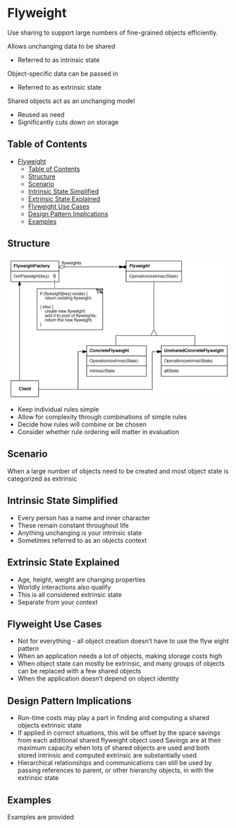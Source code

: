 # Flyweight

Use sharing to support large numbers of fine-grained objects efficiently.

Allows unchanging data to be shared 
- Referred to as intrinsic state 

Object-specific data can be passed in 
- Referred to as extrinsic state 

Shared objects act as an unchanging model 
- Reused as need 
- Significantly cuts down on storage

## Table of Contents
- [Flyweight](#flyweight)
  - [Table of Contents](#table-of-contents)
  - [Structure](#structure)
  - [Scenario](#scenario)
  - [Intrinsic State Simplified](#intrinsic-state-simplified)
  - [Extrinsic State Explained](#extrinsic-state-explained)
  - [Flyweight Use Cases](#flyweight-use-cases)
  - [Design Pattern Implications](#design-pattern-implications)
  - [Examples](#examples)


## Structure

![uml structure 1](/Structural/Flyweight/assets/uml.png)


- Keep individual rules simple
- Allow for complexity through combinations of simple rules
- Decide how rules will combine or be chosen
- Consider whether rule ordering will matter in evaluation

## Scenario

When a large number of objects need to be created and most object state is categorized as extrinsic



## Intrinsic State Simplified

- Every person has a name and inner character 
- These remain constant throughout life 
- Anything unchanging is your intrinsic state 
- Sometimes referred to as an objects context

## Extrinsic State Explained

- Age, height, weight are changing properties 
- Worldly interactions also qualify 
- This is all considered extrinsic state
- Separate from your context


## Flyweight Use Cases

- Not for everything - all object creation doesn’t have to use the flyw eight pattern
- When an application needs a lot of objects, making storage costs high
- When object state can mostly be extrinsic, and many groups of objects can be replaced with a few shared objects
- When the application doesn’t depend on object identity


## Design Pattern Implications

- Run-time costs may play a part in finding and computing a shared objects extrinsic state
- If applied in correct situations, this will be offset by the space savings from each additional shared flyweight object used Savings are at their maximum capacity when lots of shared objects are used and both stored intrinsic and computed extrinsic are substantially used
- Hierarchical relationships and communications can still be used by passing references to parent, or other hierarchy objects, in with the extrinsic state

## Examples

Examples are provided
